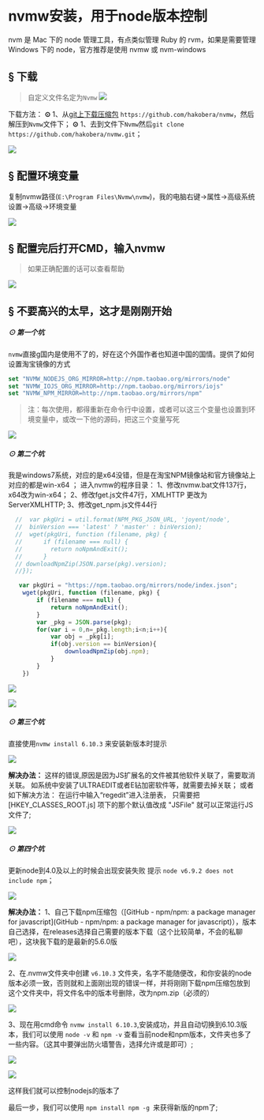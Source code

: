 # nvmw安装，用于node版本控制

nvm 是 Mac 下的 node 管理工具，有点类似管理 Ruby 的 rvm，如果是需要管理 Windows 下的 node，官方推荐是使用 nvmw 或 nvm-windows

## § 下载
>自定义文件名定为`Nvmw`
>![](https://i.imgur.com/Y6EyTcl.png)


下载方法：
**⊙** 1、从[git上下载压缩包](https://github.com/hakobera/nvmw) `https://github.com/hakobera/nvmw`，然后解压到`Nvmw`文件下；
**⊙** 1、去到文件下`Nvmw`然后`git clone https://github.com/hakobera/nvmw.git`；

![](https://i.imgur.com/QcZ5PLW.png)

## § 配置环境变量
复制nvmw路径(`E:\Program Files\Nvmw\nvmw`)，我的电脑右键→属性→高级系统设置→高级→环境变量

![](https://i.imgur.com/G1vnYhI.png)

## § 配置完后打开CMD，输入nvmw
>如果正确配置的话可以查看帮助

![](https://i.imgur.com/2lcCCOm.png)

## § 不要高兴的太早，这才是刚刚开始

##### ⊙ 第一个坑
`nvmw`直接g国内是使用不了的，好在这个外国作者也知道中国的国情。提供了如何设置淘宝镜像的方式
```js
set "NVMW_NODEJS_ORG_MIRROR=http://npm.taobao.org/mirrors/node"
set "NVMW_IOJS_ORG_MIRROR=http://npm.taobao.org/mirrors/iojs"
set "NVMW_NPM_MIRROR=http://npm.taobao.org/mirrors/npm"
```
>注：每次使用，都得重新在命令行中设置，或者可以这三个变量也设置到环境变量中，或改一下他的源码，把这三个变量写死

![](https://i.imgur.com/9JNySzu.png)

##### ⊙ 第二个坑
我是windows7系统，对应的是x64没错，但是在淘宝NPM镜像站和官方镜像站上对应的都是win-x64 ；
进入nvmw的程序目录：
1、修改nvmw.bat文件137行，x64改为win-x64；
2、修改fget.js文件47行，XMLHTTP 更改为ServerXMLHTTP;
3、修改get_npm.js文件44行
```js
  //  var pkgUri = util.format(NPM_PKG_JSON_URL, 'joyent/node',
  //  binVersion === 'latest' ? 'master' : binVersion);
  //  wget(pkgUri, function (filename, pkg) {
  //      if (filename === null) {
  //        return noNpmAndExit();
  //      }
  // downloadNpmZip(JSON.parse(pkg).version);
  //});

   var pkgUri = "https://npm.taobao.org/mirrors/node/index.json";
    wget(pkgUri, function (filename, pkg) {
        if (filename === null) {
            return noNpmAndExit();
        }
        var _pkg = JSON.parse(pkg);
        for(var i = 0,n=_pkg.length;i<n;i++){
            var obj = _pkg[i];
            if(obj.version == binVersion){
                downloadNpmZip(obj.npm);
            }
        }
    })
```

![](https://i.imgur.com/JNoMq2p.png)


![](https://i.imgur.com/JMhGS6B.png)

##### ⊙ 第三个坑
直接使用`nvmw install 6.10.3` 来安装新版本时提示

![](https://i.imgur.com/4oR1hmK.png)

**解决办法：** 这样的错误,原因是因为JS扩展名的文件被其他软件关联了，需要取消关联。 
如系统中安装了ULTRAEDIT或者E钻加密软件等，就需要去掉关联； 
或者如下解决方法：
在运行中输入“regedit”进入注册表，
只需要把[HKEY_CLASSES_ROOT\.js] 项下的那个默认值改成 "JSFile" 就可以正常运行JS 文件了;

![](https://i.imgur.com/J30eTPY.png)

##### ⊙ 第四个坑
更新node到4.0及以上的时候会出现安装失败 提示 `node v6.9.2 does not include npm`；

![](https://i.imgur.com/VknBopX.png)

**解决办法：**
1、自己下载npm压缩包（[GitHub - npm/npm: a package manager for javascript](GitHub - npm/npm: a package manager for javascript)），版本自己选择，在releases选择自己需要的版本下载（这个比较简单，不会的私聊吧），这块我下载的是最新的5.6.0版

![](https://i.imgur.com/XFpsmrs.png)

2、在.nvmw文件夹中创建 `v6.10.3` 文件夹，名字不能随便改，和你安装的node版本必须一致，否则就和上面刚出现的错误一样，并将刚刚下载npm压缩包放到这个文件夹中，将文件名中的版本号删除，改为npm.zip（必须的）

![](https://i.imgur.com/4wZUSOr.png)

3、现在用cmd命令 `nvmw install 6.10.3`,安装成功，并且自动切换到6.10.3版本，我们可以使用 `node -v` 和 `npm -v` 查看当前node和npm版本，文件夹也多了一些内容。（这其中要弹出防火墙警告，选择允许或是即可）;

![](https://i.imgur.com/BGxBwkr.png)

![](https://i.imgur.com/b6Mv4iA.png)

这样我们就可以控制nodejs的版本了

最后一步，我们可以使用  `npm install npm -g `来获得新版的npm了;







